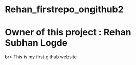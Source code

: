 # Rehan_firstrepo_ongithub2
<h1> Owner of this project : Rehan Subhan Logde </h1>br>
This is my first github website

